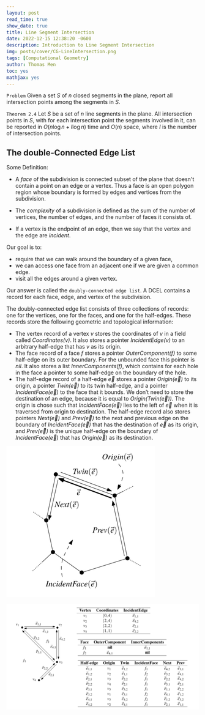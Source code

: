 ```yaml
---
layout: post
read_time: true
show_date: true
title: Line Segment Intersection
date: 2022-12-15 12:38:20 -0600
description: Introduction to Line Segment Intersection
img: posts/cover/CG-LineIntersection.png
tags: [Computational Geometry]
author: Thomas Men
toc: yes
mathjax: yes
---
```




`Problem` Given a set $S$ of $n$ closed segments in the plane, report all intersection points among the segments in $S$.

`Theorem 2.4` Let $S$ be a set of $n$ line segments in the plane. All intersection points in $S$, with for each intersection point the segments involved in it, can be reported in $O(n\log n+I\log n)$ time and $O(n)$ space, where $I$ is the number of intersection points.

## The double-Connected Edge List

Some Definition:

- A *face* of the subdivision is connected subset of the plane that doesn't contain a point on an edge or a vertex. Thus a face is an open polygon region whose boundary is formed by edges and vertices from the subdivision.

- The _complexity_ of a subdivision is defined as the sum of the number of vertices, the number of edges, and the number of faces it consists of.

- If a vertex is the endpoint of an edge, then we say that the vertex and the edge are _incident_.

Our goal is to:

- require that we can walk around the boundary of a given face,
- we can access one face from an adjacent one if we are given a common edge.
- visit all the edges around a given vertex.

Our answer is called the `doubly-connected edge list`. A DCEL contains a record for each face, edge, and vertex of the subdivision.

The doubly-connected edge list consists of three collections of records: one for the vertices, one for the faces, and one for the half-edges. These records store the following geometric and topological information:

- The vertex record of a vertex $v$ stores the coordinates of $v$ in a field called _Coordinates(v)_. It also stores a pointer _IncidentEdge(v)_ to an arbitrary half-edge that has $v$ as its origin.
- The face record of a face $f$ stores a pointer _OuterComponent(f)_ to some half-edge on its outer boundary. For the unbounded face this pointer is _nil_. It also stores a list _InnerComponents(f)_, which contains for each hole in the face a pointer to some half-edge on the boundary of the hole.
- The half-edge record of a half-edge $\overrightarrow{e}$ stores a pointer _Origin($\overrightarrow{e}$)_ to its origin, a pointer _Twin($\overrightarrow{e}$)_ to its twin half-edge, and a pointer _IncidentFace($\overrightarrow{e}$)_ to the face that it bounds. We don’t need to store the destination of an edge, because it is equal to _Origin(Twin($\overrightarrow{e}$))_. The origin is chose such that _IncidentFace($\overrightarrow{e}$)_ lies to the left of $\overrightarrow{e}$ when it is traversed from origin to destination. The half-edge record also stores pointers _Next($\overrightarrow{e}$)_ and _Prev($\overrightarrow{e}$)_ to the next and previous edge on the boundary of _IncidentFace($\overrightarrow{e}$)_ that has the destination of $\overrightarrow{e}$ as its origin, and _Prev($\overrightarrow{e}$)_ is the unique half-edge on the boundary of _IncidentFace($\overrightarrow{e}$)_ that has _Origin($\overrightarrow{e}$)_ as its destination.



![image-20210225221914680](./assets/img/posts/typora-user-images/image-20210225221914680.png)



![image-20210225221925751](./assets/img/posts/typora-user-images/image-20210225221925751.png)
